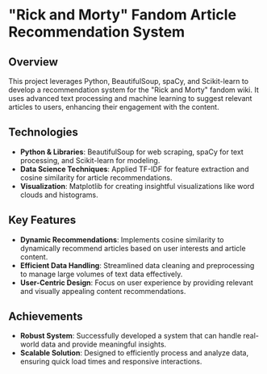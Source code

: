 # "Rick and Morty" Fandom Article Recommendation System

## Overview
This project leverages Python, BeautifulSoup, spaCy, and Scikit-learn to develop a recommendation system for the "Rick and Morty" fandom wiki. It uses advanced text processing and machine learning to suggest relevant articles to users, enhancing their engagement with the content.

## Technologies
- **Python & Libraries**: BeautifulSoup for web scraping, spaCy for text processing, and Scikit-learn for modeling.
- **Data Science Techniques**: Applied TF-IDF for feature extraction and cosine similarity for article recommendations.
- **Visualization**: Matplotlib for creating insightful visualizations like word clouds and histograms.

## Key Features
- **Dynamic Recommendations**: Implements cosine similarity to dynamically recommend articles based on user interests and article content.
- **Efficient Data Handling**: Streamlined data cleaning and preprocessing to manage large volumes of text data effectively.
- **User-Centric Design**: Focus on user experience by providing relevant and visually appealing content recommendations.

## Achievements
- **Robust System**: Successfully developed a system that can handle real-world data and provide meaningful insights.
- **Scalable Solution**: Designed to efficiently process and analyze data, ensuring quick load times and responsive interactions.
